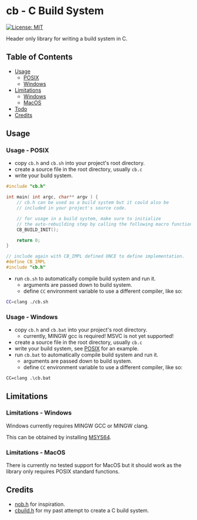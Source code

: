 cb - C Build System
===================
[![License: MIT](https://img.shields.io/badge/License-MIT-yellow.svg)](https://opensource.org/licenses/MIT)

Header only library for writing a build system in C.

## Table of Contents
- [Usage](#usage)
    - [POSIX](#usage-posix)
    - [Windows](#usage-windows)
- [Limitations](#limitations)
    - [Windows](#limitations-windows)
    - [MacOS](#limitations-macos)
- [Todo](./TODO.md#TODO)
- [Credits](#credits)

## Usage

### Usage - POSIX

- copy `cb.h` and `cb.sh` into your project's root directory.
- create a source file in the root directory, usually `cb.c`
- write your build system.
```c
#include "cb.h"

int main( int argc, char** argv ) {
    // cb.h can be used as a build system but it could also be
    // included in your project's source code.

    // for usage in a build system, make sure to initialize
    // the auto-rebuilding step by calling the following macro function
    CB_BUILD_INIT();

    return 0;
}

// include again with CB_IMPL defined ONCE to define implementation.
#define CB_IMPL
#include "cb.h"
```
- run `cb.sh` to automatically compile build system and run it.
    - arguments are passed down to build system.
    - define `CC` environment variable to use a different compiler, like so:
```bash
CC=clang ./cb.sh
```

### Usage - Windows

- copy `cb.h` and `cb.bat` into your project's root directory.
    - currently, MINGW gcc is required! MSVC is not yet supported!
- create a source file in the root directory, usually `cb.c`
- write your build system, see [POSIX](#usage-posix) for an example.
- run `cb.bat` to automatically compile build system and run it.
    - arguments are passed down to build system.
    - define `CC` environment variable to use a different compiler, like so:
```batch
CC=clang .\cb.bat
```

## Limitations

### Limitations - Windows

Windows currently requires MINGW GCC or MINGW clang.

This can be obtained by installing [MSYS64](https://www.msys2.org/).

### Limitations - MacOS

There is currently no tested support for MacOS but
it should work as the library only requires POSIX standard functions.

## Credits

- [nob.h](https://github.com/tsoding/nob.h) for inspiration.
- [cbuild.h](https://github.com/smushy64/cbuild) for my past attempt to create a C build system.

